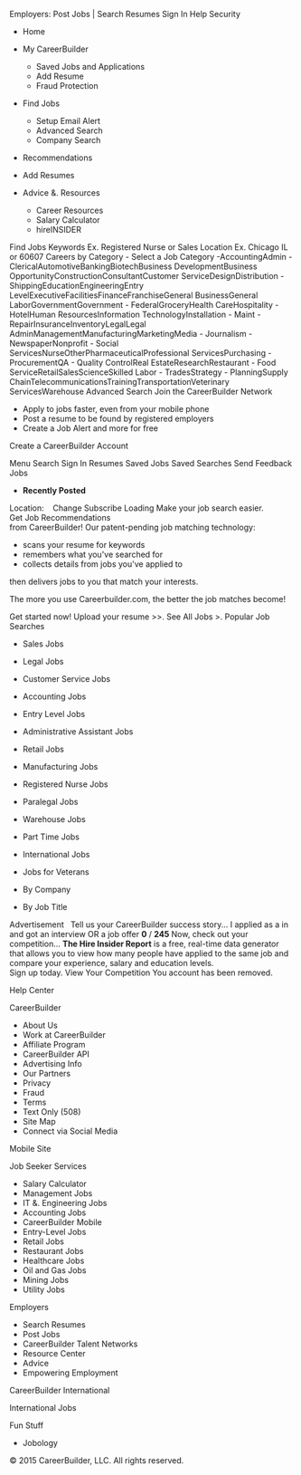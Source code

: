 Employers: Post Jobs | Search Resumes Sign In Help Security

*   Home
*   My CareerBuilder
    *   Saved Jobs and Applications
    *   Add Resume
    *   Fraud Protection
*   Find Jobs
    *   Setup Email Alert
    *   Advanced Search
    *   Company Search
*   Recommendations
*   Add Resumes
    
*   Advice &. Resources
    *   Career Resources
    *   Salary Calculator
    *   hireINSIDER

Find Jobs Keywords Ex. Registered Nurse or Sales Location Ex. Chicago IL or 60607 Careers by Category - Select a Job Category -AccountingAdmin - ClericalAutomotiveBankingBiotechBusiness DevelopmentBusiness OpportunityConstructionConsultantCustomer ServiceDesignDistribution - ShippingEducationEngineeringEntry LevelExecutiveFacilitiesFinanceFranchiseGeneral BusinessGeneral LaborGovernmentGovernment - FederalGroceryHealth CareHospitality - HotelHuman ResourcesInformation TechnologyInstallation - Maint - RepairInsuranceInventoryLegalLegal AdminManagementManufacturingMarketingMedia - Journalism - NewspaperNonprofit - Social ServicesNurseOtherPharmaceuticalProfessional ServicesPurchasing - ProcurementQA - Quality ControlReal EstateResearchRestaurant - Food ServiceRetailSalesScienceSkilled Labor - TradesStrategy - PlanningSupply ChainTelecommunicationsTrainingTransportationVeterinary ServicesWarehouse Advanced Search Join the CareerBuilder Network

*   Apply to jobs faster, even from your mobile phone
*   Post a resume to be found by registered employers
*   Create a Job Alert and more for free

Create a CareerBuilder Account

Menu Search Sign In Resumes Saved Jobs Saved Searches Send Feedback Jobs

*   **Recently Posted**

Location:    Change Subscribe Loading Make your job search easier.  
Get Job Recommendations  
from CareerBuilder! Our patent-pending job matching technology:

*   scans your resume for keywords
*   remembers what you've searched for
*   collects details from jobs you've applied to

then delivers jobs to you that match your interests.

The more you use Careerbuilder.com, the better the job matches become!

  
Get started now! Upload your resume >>. See All Jobs >. Popular Job Searches

*   Sales Jobs
*   Legal Jobs
*   Customer Service Jobs
*   Accounting Jobs
*   Entry Level Jobs
*   Administrative Assistant Jobs
*   Retail Jobs
*   Manufacturing Jobs

*   Registered Nurse Jobs
*   Paralegal Jobs
*   Warehouse Jobs
*   Part Time Jobs
*   International Jobs
*   Jobs for Veterans
*   By Company
*   By Job Title

Advertisement   Tell us your CareerBuilder success story... I applied as a in and got an interview OR a job offer **0** / **245** Now, check out your competition... **The Hire Insider Report** is a free, real-time data generator that allows you to view how many people have applied to the same job and compare your experience, salary and education levels.  
Sign up today. View Your Competition You account has been removed.  
  
Help Center

CareerBuilder

*   About Us
*   Work at CareerBuilder
*   Affiliate Program
*   CareerBuilder API
*   Advertising Info
*   Our Partners
*   Privacy
*   Fraud
*   Terms
*   Text Only (508)
*   Site Map
*   Connect via Social Media

Mobile Site

Job Seeker Services

*   Salary Calculator
*   Management Jobs
*   IT &. Engineering Jobs
*   Accounting Jobs
*   CareerBuilder Mobile
*   Entry-Level Jobs
*   Retail Jobs
*   Restaurant Jobs
*   Healthcare Jobs
*   Oil and Gas Jobs
*   Mining Jobs
*   Utility Jobs

Employers

*   Search Resumes
*   Post Jobs
*   CareerBuilder Talent Networks
*   Resource Center
*   Advice
*   Empowering Employment

  
CareerBuilder International

International Jobs

  
Fun Stuff

*   Jobology

© 2015 CareerBuilder, LLC. All rights reserved.